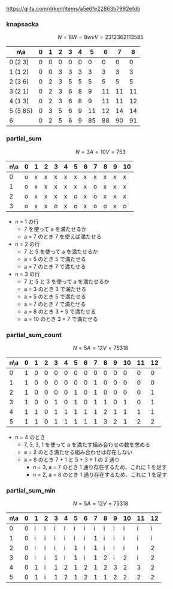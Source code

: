 https://qiita.com/drken/items/a5e6fe22863b7992efdb

### knapsacka

```math
N = 6
W = 8
    w v
V = 2 3
    1 2
    3 6
    2 1
    1 3
    5 85
```

| n\a      |0|1|2|3|4|5 |6 |7 |8 |
|----------|-|-|-|-|-|--|--|--|--|
| 0 (2 3)  |0|0|0|0|0|0 |0 |0 |0 |
| 1 (1 2)  |0|0|3|3|3|3 |3 |3 |3 |
| 2 (3 6)  |0|2|3|5|5|5 |5 |5 |5 |
| 3 (2 1)  |0|2|3|6|8|9 |11|11|11|
| 4 (1 3)  |0|2|3|6|8|9 |11|11|12|
| 5 (5 85) |0|3|5|6|9|11|12|14|14|
| 6        |0|2|5|6|9|85|88|90|91|

### partial_sum

```math
N = 3
A = 10
V = 7 5 3
```

|n\a|0|1|2|3|4|5|6|7|8|9|10|
|---|-|-|-|-|-|-|-|-|-|-|--|
| 0 |o|x|x|x|x|x|x|x|x|x|x |
| 1 |o|x|x|x|x|x|x|o|x|x|x |
| 2 |o|x|x|x|x|o|x|o|x|x|x |
| 3 |o|x|x|o|x|o|x|o|o|x|o |

- n = 1 の行
  - 7 を使って a を満たせるか
  - a = 7 のとき 7 を使えば満たせる
- n = 2 の行
  - 7 と 5 を使って a を満たせるか
  - a = 5 のとき 5 で満たせる
  - a = 7 のとき 7 で満たせる
- n = 3 の行
  - 7 と 5 と 3 を使って a を満たせるか
  - a = 3 のとき 3 で満たせる
  - a = 5 のとき 5 で満たせる
  - a = 7 のとき 7 で満たせる
  - a = 8 のとき 3 + 5 で満たせる
  - a = 10 のとき 3 + 7 で満たせる

### partial_sum_count

```math
N = 5
A = 12
V = 7 5 3 1 8
```

|n\a|0|1|2|3|4|5|6|7|8|9|10|11|12|
|---|-|-|-|-|-|-|-|-|-|-|--|--|--|
| 0 |1|0|0|0|0|0|0|0|0|0|0 |0 |0 |
| 1 |1|0|0|0|0|0|0|1|0|0|0 |0 |0 |
| 2 |1|0|0|0|0|1|0|1|0|0|0 |0 |1 |
| 3 |1|0|0|1|0|1|0|1|1|0|1 |0 |1 |
| 4 |1|1|0|1|1|1|1|1|2|1|1 |1 |1 |
| 5 |1|1|0|1|1|1|1|1|3|2|1 |2 |2 |

- n = 4 のとき
  - 7, 5, 3, 1 を使って a を満たす組み合わせの数を求める
  - a = 2 のとき満たせる組み合わせは存在しない
  - a = 8 のとき 7 + 1 と 5 + 3 + 1 の 2 通り
    - n = 3, a = 7 のとき 1 通り存在するため、これに 1 を足す
    - n = 2, a = 8 のとき 1 通り存在するため、これに 1 を足す

### partial_sum_min

```math
N = 5
A = 12
V = 7 5 3 1 8
```

|n\a|0|1|2|3|4|5|6|7|8|9|10|11|12|
|---|-|-|-|-|-|-|-|-|-|-|--|--|--|
| 0 |0|i|i|i|i|i|i|i|i|i|i |i |i |
| 1 |0|i|i|i|i|i|i|1|i|i|i |i |i |
| 2 |0|i|i|i|i|1|i|1|i|i|i |i |2 |
| 3 |0|i|i|1|i|1|i|1|2|i|2 |i |2 |
| 4 |0|1|i|1|2|1|2|1|2|3|2 |3 |2 |
| 5 |0|1|i|1|2|1|2|1|1|2|2 |2 |2 |